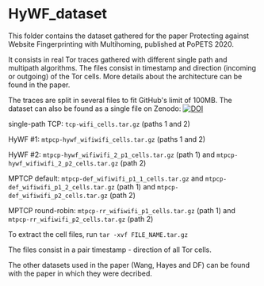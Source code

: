 # HyWF_dataset

This folder contains the dataset gathered for the paper Protecting against Website Fingerprinting with Multihoming, published at PoPETS 2020.

It consists in real Tor traces gathered with different single path and multipath algorithms. The files consist in timestamp and direction (incoming or outgoing) of the Tor cells.
More details about the architecture can be found in the paper.

The traces are split in several files to fit GitHub's limit of 100MB. The dataset can also be found as a single file on Zenodo:
[![DOI](https://zenodo.org/badge/DOI/10.5281/zenodo.3692743.svg)](https://doi.org/10.5281/zenodo.3692743)

single-path TCP: `tcp-wifi_cells.tar.gz` (paths 1 and 2)

HyWF #1: `mtpcp-hywf_wifiwifi_cells.tar.gz` (paths 1 and 2)

HyWF #2: `mtpcp-hywf_wifiwifi_2_p1_cells.tar.gz` (path 1) and `mtpcp-hywf_wifiwifi_2_p2_cells.tar.gz` (path 2)

MPTCP default: `mtpcp-def_wifiwifi_p1_1_cells.tar.gz` and `mtpcp-def_wifiwifi_p1_2_cells.tar.gz` (path 1) and `mtpcp-def_wifiwifi_p2_cells.tar.gz` (path 2)

MPTCP round-robin: `mtpcp-rr_wifiwifi_p1_cells.tar.gz` (path 1) and `mtpcp-rr_wifiwifi_p2_cells.tar.gz` (path 2)

To extract the cell files, run
```tar -xvf FILE_NAME.tar.gz```

The files consist in a pair timestamp - direction of all Tor cells.

The other datasets used in the paper (Wang, Hayes and DF) can be found with the paper in which they were decribed.
